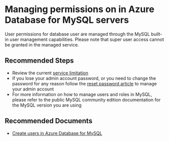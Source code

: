 <properties
    pageTitle="Managing permissions in Azure Database for MySQL servers"
    description="Managing permissions in Azure Database for MySQL servers"
    service="microsoft.dbformysql"
    resource="servers"
    authors="jan-eng"
    ms.author="janeng"
    displayOrder="430"
    selfHelpType="generic"
    supportTopicIds="32640062"
    resourceTags="servers, databases"
    productPesIds="16221"
    cloudEnvironments="public, Fairfax, usnat, ussec"
    articleId="1914abe8-9057-40cd-a970-b67c9cf10fd2"
	ownershipId="AzureData_AzureDatabaseforMySQL"
/>

# Managing permissions on in Azure Database for MySQL servers

User permissions for database user are managed through the MySQL built-in user management capabilities. Please note that super user access cannot be granted in the managed service.

## **Recommended Steps**

* Review the current [service limitation](https://docs.microsoft.com/azure/mysql/concepts-limits)
* If you lose your admin account password, or you need to change the password for any reason follow the [reset password article](https://docs.microsoft.com/azure/mysql/howto-create-manage-server-portal#update-admin-password) to manage your admin account
* For more information on how to manage users and roles in MySQL, please refer to the public MySQL community edition documentation for the MySQL version you are using

## **Recommended Documents**

* [Create users in Azure Database for MySQL](https://docs.microsoft.com/azure/mysql/howto-create-users)
